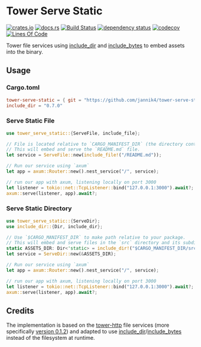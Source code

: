 # Tower Serve Static

[![crates.io](https://img.shields.io/crates/v/tower-serve-static.svg)](https://crates.io/crates/tower-serve-static)
[![docs.rs](https://img.shields.io/badge/docs-latest-blue.svg)](https://docs.rs/tower-serve-static)
[![Build Status](https://github.com/jannik4/tower-serve-static/workflows/CI/badge.svg)](https://github.com/jannik4/tower-serve-static/actions)
[![dependency status](https://deps.rs/repo/github/jannik4/tower-serve-static/status.svg)](https://deps.rs/repo/github/jannik4/tower-serve-static)
[![codecov](https://codecov.io/gh/jannik4/tower-serve-static/branch/main/graph/badge.svg?token=Ah6sXPLFan)](https://codecov.io/gh/jannik4/tower-serve-static)
[![Lines Of Code](https://tokei.rs/b1/github/jannik4/tower-serve-static?category=code)](https://github.com/jannik4/tower-serve-static)

Tower file services using [include_dir](https://crates.io/crates/include_dir/) and [include_bytes](https://doc.rust-lang.org/std/macro.include_bytes.html) to embed assets into the binary.

## Usage

### Cargo.toml

```toml
tower-serve-static = { git = "https://github.com/jannik4/tower-serve-static", version = "0.1.0" }
include_dir = "0.7.0"
```

### Serve Static File

```rust
use tower_serve_static::{ServeFile, include_file};

// File is located relative to `CARGO_MANIFEST_DIR` (the directory containing the manifest of your package).
// This will embed and serve the `README.md` file.
let service = ServeFile::new(include_file!("/README.md"));

// Run our service using `axum`
let app = axum::Router::new().nest_service("/", service);

// run our app with axum, listening locally on port 3000
let listener = tokio::net::TcpListener::bind("127.0.0.1:3000").await?;
axum::serve(listener, app).await?;
```

### Serve Static Directory

```rust
use tower_serve_static::{ServeDir};
use include_dir::{Dir, include_dir};

// Use `$CARGO_MANIFEST_DIR` to make path relative to your package.
// This will embed and serve files in the `src` directory and its subdirectories.
static ASSETS_DIR: Dir<'static> = include_dir!("$CARGO_MANIFEST_DIR/src");
let service = ServeDir::new(&ASSETS_DIR);

// Run our service using `axum`
let app = axum::Router::new().nest_service("/", service);

// run our app with axum, listening locally on port 3000
let listener = tokio::net::TcpListener::bind("127.0.0.1:3000").await?;
axum::serve(listener, app).await?;
```

## Credits

The implementation is based on the [tower-http](https://crates.io/crates/tower-http) file services (more specifically [version 0.1.2](https://github.com/tower-rs/tower-http/tree/2c110d21ed6462d0ea9b7e1b1d3d3fb128736098)) and adapted to use [include_dir](https://crates.io/crates/include_dir/)/[include_bytes](https://doc.rust-lang.org/std/macro.include_bytes.html) instead of the filesystem at runtime.
